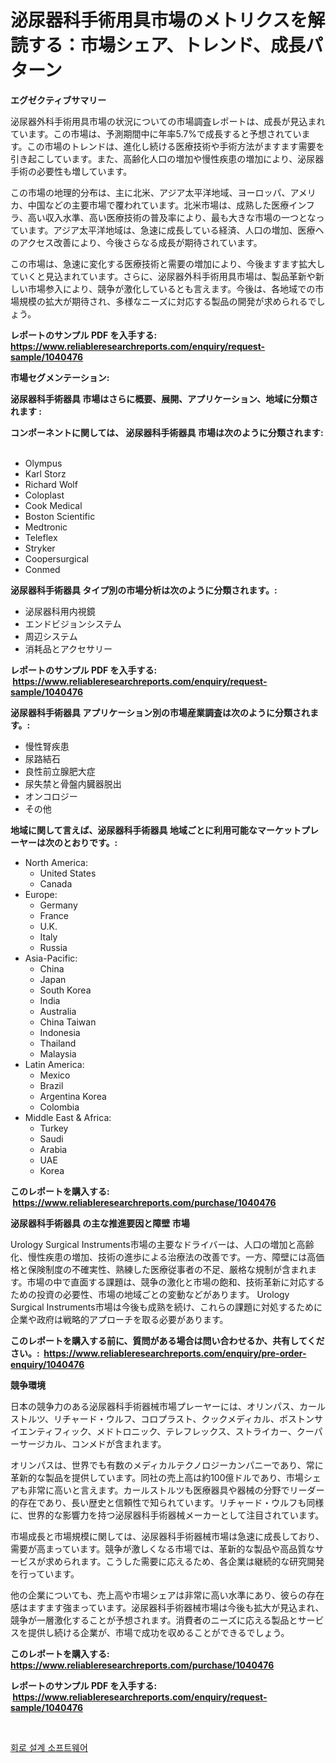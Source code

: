 <p><h1>泌尿器科手術用具市場のメトリクスを解読する：市場シェア、トレンド、成長パターン</h1></p><p><strong>エグゼクティブサマリー</strong></p>
<p><p>泌尿器外科手術用具市場の状況についての市場調査レポートは、成長が見込まれています。この市場は、予測期間中に年率5.7%で成長すると予想されています。この市場のトレンドは、進化し続ける医療技術や手術方法がますます需要を引き起こしています。また、高齢化人口の増加や慢性疾患の増加により、泌尿器手術の必要性も増しています。</p><p>この市場の地理的分布は、主に北米、アジア太平洋地域、ヨーロッパ、アメリカ、中国などの主要市場で覆われています。北米市場は、成熟した医療インフラ、高い収入水準、高い医療技術の普及率により、最も大きな市場の一つとなっています。アジア太平洋地域は、急速に成長している経済、人口の増加、医療へのアクセス改善により、今後さらなる成長が期待されています。</p><p>この市場は、急速に変化する医療技術と需要の増加により、今後ますます拡大していくと見込まれています。さらに、泌尿器外科手術用具市場は、製品革新や新しい市場参入により、競争が激化しているとも言えます。今後は、各地域での市場規模の拡大が期待され、多様なニーズに対応する製品の開発が求められるでしょう。</p></p>
<p><strong>レポートのサンプル PDF を入手する: <a href="https://www.reliableresearchreports.com/enquiry/request-sample/1040476">https://www.reliableresearchreports.com/enquiry/request-sample/1040476</a></strong></p>
<p><strong>市場セグメンテーション:</strong></p>
<p><strong> 泌尿器科手術器具 市場はさらに概要、展開、アプリケーション、地域に分類されます :</strong></p>
<p><strong>コンポーネントに関しては、 泌尿器科手術器具 市場は次のように分類されます: &nbsp;</strong></p>
<p><ul><li>Olympus</li><li>Karl Storz</li><li>Richard Wolf</li><li>Coloplast</li><li>Cook Medical</li><li>Boston Scientific</li><li>Medtronic</li><li>Teleflex</li><li>Stryker</li><li>Coopersurgical</li><li>Conmed</li></ul></p>
<p><strong> 泌尿器科手術器具 タイプ別の市場分析は次のように分類されます。:</strong></p>
<p><ul><li>泌尿器科用内視鏡</li><li>エンドビジョンシステム</li><li>周辺システム</li><li>消耗品とアクセサリー</li></ul></p>
<p><strong>レポートのサンプル PDF を入手する: &nbsp;<a href="https://www.reliableresearchreports.com/enquiry/request-sample/1040476">https://www.reliableresearchreports.com/enquiry/request-sample/1040476</a></strong></p>
<p><strong> 泌尿器科手術器具 アプリケーション別の市場産業調査は次のように分類されます。:</strong></p>
<p><ul><li>慢性腎疾患</li><li>尿路結石</li><li>良性前立腺肥大症</li><li>尿失禁と骨盤内臓器脱出</li><li>オンコロジー</li><li>その他</li></ul></p>
<p><strong>地域に関して言えば、泌尿器科手術器具 地域ごとに利用可能なマーケットプレーヤーは次のとおりです。:</strong></p>
<p><ul>
    <li>
        North America:
        <ul>
            <li>United States</li>
            <li>Canada</li>
        </ul>
    </li>
    <li>
        Europe:
        <ul>
            <li>Germany</li>
            <li>France</li>
            <li>U.K.</li>
            <li>Italy</li>
            <li>Russia</li>
        </ul>
    </li>
    <li>
        Asia-Pacific:
        <ul>
            <li>China</li>
            <li>Japan</li>
            <li>South Korea</li>
            <li>India</li>
            <li>Australia</li>
            <li>China Taiwan</li>
            <li>Indonesia</li>
            <li>Thailand</li>
            <li>Malaysia</li>
        </ul>
    </li>
    <li>
        Latin America:
        <ul>
            <li>Mexico</li>
            <li>Brazil</li>
            <li>Argentina Korea</li>
            <li>Colombia</li>
        </ul>
    </li>
    <li>
        Middle East & Africa:
        <ul>
            <li>Turkey</li>
            <li>Saudi</li>
            <li>Arabia</li>
            <li>UAE</li>
            <li>Korea</li>
        </ul>
    </li>
    </ul></p>
<p><strong>このレポートを購入する: &nbsp;<a href="https://www.reliableresearchreports.com/purchase/1040476">https://www.reliableresearchreports.com/purchase/1040476</a></strong></p>
<p><strong>泌尿器科手術器具 の主な推進要因と障壁 市場</strong></p>
<p><p>Urology Surgical Instruments市場の主要なドライバーは、人口の増加と高齢化、慢性疾患の増加、技術の進歩による治療法の改善です。一方、障壁には高価格と保険制度の不確実性、熟練した医療従事者の不足、厳格な規制が含まれます。市場の中で直面する課題は、競争の激化と市場の飽和、技術革新に対応するための投資の必要性、市場の地域ごとの変動などがあります。 Urology Surgical Instruments市場は今後も成熟を続け、これらの課題に対処するために企業や政府は戦略的アプローチを取る必要があります。</p></p>
<p><strong>このレポートを購入する前に、質問がある場合は問い合わせるか、共有してください。:&nbsp; <a href="https://www.reliableresearchreports.com/enquiry/pre-order-enquiry/1040476">https://www.reliableresearchreports.com/enquiry/pre-order-enquiry/1040476</a></strong></p>
<p><strong>競争環境</strong></p>
<p><p>日本の競争力のある泌尿器科手術器械市場プレーヤーには、オリンパス、カールストルツ、リチャード・ウルフ、コロプラスト、クックメディカル、ボストンサイエンティフィック、メドトロニック、テレフレックス、ストライカー、クーパーサージカル、コンメドが含まれます。</p><p>オリンパスは、世界でも有数のメディカルテクノロジーカンパニーであり、常に革新的な製品を提供しています。同社の売上高は約100億ドルであり、市場シェアも非常に高いと言えます。カールストルツも医療器具や器械の分野でリーダー的存在であり、長い歴史と信頼性で知られています。リチャード・ウルフも同様に、世界的な影響力を持つ泌尿器科手術器械メーカーとして注目されています。</p><p>市場成長と市場規模に関しては、泌尿器科手術器械市場は急速に成長しており、需要が高まっています。競争が激しくなる市場では、革新的な製品や高品質なサービスが求められます。こうした需要に応えるため、各企業は継続的な研究開発を行っています。</p><p>他の企業についても、売上高や市場シェアは非常に高い水準にあり、彼らの存在感はますます強まっています。泌尿器科手術器械市場は今後も拡大が見込まれ、競争が一層激化することが予想されます。消費者のニーズに応える製品とサービスを提供し続ける企業が、市場で成功を収めることができるでしょう。</p></p>
<p><strong>このレポートを購入する: &nbsp; <a href="https://www.reliableresearchreports.com/purchase/1040476">https://www.reliableresearchreports.com/purchase/1040476</a></strong></p>
<p><strong>レポートのサンプル PDF を入手する: &nbsp;<a href="https://www.reliableresearchreports.com/enquiry/request-sample/1040476">https://www.reliableresearchreports.com/enquiry/request-sample/1040476</a></strong><strong></strong></p>
<p>&nbsp;</p>
<p><p><a href="https://github.com/rsg307664904/Market-Research-Report-List-1/blob/main/93726427591.md">회로 설계 소프트웨어</a></p></p>